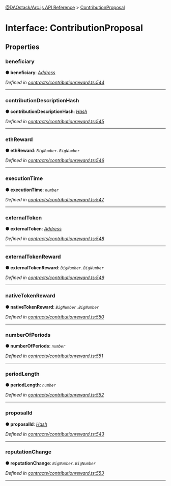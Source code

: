 [@DAOstack/Arc.js API Reference](../README.md) > [ContributionProposal](../interfaces/contributionproposal.md)



# Interface: ContributionProposal


## Properties
<a id="beneficiary"></a>

###  beneficiary

**●  beneficiary**:  *[Address](../#address)* 

*Defined in [contracts/contributionreward.ts:544](https://github.com/daostack/arc.js/blob/6909d59/lib/contracts/contributionreward.ts#L544)*





___

<a id="contributiondescriptionhash"></a>

###  contributionDescriptionHash

**●  contributionDescriptionHash**:  *[Hash](../#hash)* 

*Defined in [contracts/contributionreward.ts:545](https://github.com/daostack/arc.js/blob/6909d59/lib/contracts/contributionreward.ts#L545)*





___

<a id="ethreward"></a>

###  ethReward

**●  ethReward**:  *`BigNumber.BigNumber`* 

*Defined in [contracts/contributionreward.ts:546](https://github.com/daostack/arc.js/blob/6909d59/lib/contracts/contributionreward.ts#L546)*





___

<a id="executiontime"></a>

###  executionTime

**●  executionTime**:  *`number`* 

*Defined in [contracts/contributionreward.ts:547](https://github.com/daostack/arc.js/blob/6909d59/lib/contracts/contributionreward.ts#L547)*





___

<a id="externaltoken"></a>

###  externalToken

**●  externalToken**:  *[Address](../#address)* 

*Defined in [contracts/contributionreward.ts:548](https://github.com/daostack/arc.js/blob/6909d59/lib/contracts/contributionreward.ts#L548)*





___

<a id="externaltokenreward"></a>

###  externalTokenReward

**●  externalTokenReward**:  *`BigNumber.BigNumber`* 

*Defined in [contracts/contributionreward.ts:549](https://github.com/daostack/arc.js/blob/6909d59/lib/contracts/contributionreward.ts#L549)*





___

<a id="nativetokenreward"></a>

###  nativeTokenReward

**●  nativeTokenReward**:  *`BigNumber.BigNumber`* 

*Defined in [contracts/contributionreward.ts:550](https://github.com/daostack/arc.js/blob/6909d59/lib/contracts/contributionreward.ts#L550)*





___

<a id="numberofperiods"></a>

###  numberOfPeriods

**●  numberOfPeriods**:  *`number`* 

*Defined in [contracts/contributionreward.ts:551](https://github.com/daostack/arc.js/blob/6909d59/lib/contracts/contributionreward.ts#L551)*





___

<a id="periodlength"></a>

###  periodLength

**●  periodLength**:  *`number`* 

*Defined in [contracts/contributionreward.ts:552](https://github.com/daostack/arc.js/blob/6909d59/lib/contracts/contributionreward.ts#L552)*





___

<a id="proposalid"></a>

###  proposalId

**●  proposalId**:  *[Hash](../#hash)* 

*Defined in [contracts/contributionreward.ts:543](https://github.com/daostack/arc.js/blob/6909d59/lib/contracts/contributionreward.ts#L543)*





___

<a id="reputationchange"></a>

###  reputationChange

**●  reputationChange**:  *`BigNumber.BigNumber`* 

*Defined in [contracts/contributionreward.ts:553](https://github.com/daostack/arc.js/blob/6909d59/lib/contracts/contributionreward.ts#L553)*





___


